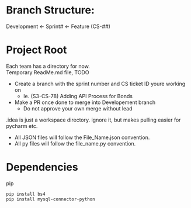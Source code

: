 # Branch Structure:
Development <- Sprint# <- Feature (CS-##)

# Project Root
Each team has a directory for now.
<br>
Temporary ReadMe.md file, TODO

* Create a branch with the sprint number and CS ticket ID youre working on
  * Ie. (S3-CS-78) Adding API Process for Bonds
* Make a PR once done to merge into Developement branch
  * Do not approve your own merge without lead

.idea is just a workspace directory. ignore it, but makes pulling easier for pycharm etc.

* All JSON files will follow the File_Name.json convention.
* All py files will follow the file_name.py convention.

# Dependencies
pip
```pip
pip install bs4
pip install mysql-connector-python
```